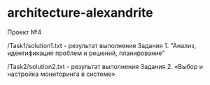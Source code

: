 # architecture-alexandrite

Проект №4

/Task1/solution1.txt - результат выполнения Задания 1. "Анализ, идентификация проблем и решений, планирование"


/Task2/solution2.txt - результат выполнения Задания 2. «Выбор и настройка мониторинга в системе»
